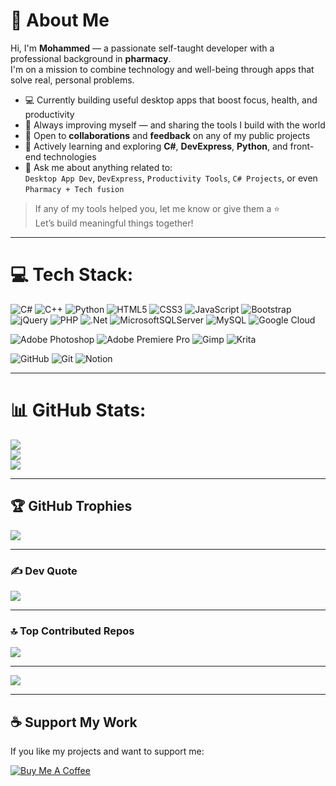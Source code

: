 # 💫 About Me

Hi, I'm **Mohammed** — a passionate self-taught developer with a professional background in **pharmacy**.  
I'm on a mission to combine technology and well-being through apps that solve real, personal problems.

- 💻 Currently building useful desktop apps that boost focus, health, and productivity
- 🚀 Always improving myself — and sharing the tools I build with the world
- 🤝 Open to **collaborations** and **feedback** on any of my public projects
- 🧠 Actively learning and exploring **C#**, **DevExpress**, **Python**, and front-end technologies
- 💬 Ask me about anything related to:  
  `Desktop App Dev`, `DevExpress`, `Productivity Tools`, `C# Projects`, or even `Pharmacy + Tech fusion`

> If any of my tools helped you, let me know or give them a ⭐  
> Let’s build meaningful things together!

---

# 💻 Tech Stack:

![C#](https://img.shields.io/badge/c%23-%23239120.svg?style=for-the-badge&logo=csharp&logoColor=white)
![C++](https://img.shields.io/badge/c++-%2300599C.svg?style=for-the-badge&logo=c%2B%2B&logoColor=white)
![Python](https://img.shields.io/badge/python-3670A0?style=for-the-badge&logo=python&logoColor=ffdd54)
![HTML5](https://img.shields.io/badge/html5-%23E34F26.svg?style=for-the-badge&logo=html5&logoColor=white)
![CSS3](https://img.shields.io/badge/css3-%231572B6.svg?style=for-the-badge&logo=css3&logoColor=white)
![JavaScript](https://img.shields.io/badge/javascript-%23323330.svg?style=for-the-badge&logo=javascript&logoColor=%23F7DF1E)
![Bootstrap](https://img.shields.io/badge/bootstrap-%238511FA.svg?style=for-the-badge&logo=bootstrap&logoColor=white)
![jQuery](https://img.shields.io/badge/jquery-%230769AD.svg?style=for-the-badge&logo=jquery&logoColor=white)
![PHP](https://img.shields.io/badge/php-%23777BB4.svg?style=for-the-badge&logo=php&logoColor=white)
![.Net](https://img.shields.io/badge/.NET-5C2D91?style=for-the-badge&logo=.net&logoColor=white)
![MicrosoftSQLServer](https://img.shields.io/badge/Microsoft%20SQL%20Server-CC2927?style=for-the-badge&logo=microsoft%20sql%20server&logoColor=white)
![MySQL](https://img.shields.io/badge/mysql-4479A1.svg?style=for-the-badge&logo=mysql&logoColor=white)
![Google Cloud](https://img.shields.io/badge/GoogleCloud-%234285F4.svg?style=for-the-badge&logo=google-cloud&logoColor=white)

![Adobe Photoshop](https://img.shields.io/badge/adobe%20photoshop-%2331A8FF.svg?style=for-the-badge&logo=adobe%20photoshop&logoColor=white)
![Adobe Premiere Pro](https://img.shields.io/badge/Adobe%20Premiere%20Pro-9999FF.svg?style=for-the-badge&logo=Adobe%20Premiere%20Pro&logoColor=white)
![Gimp](https://img.shields.io/badge/Gimp-657D8B?style=for-the-badge&logo=gimp&logoColor=FFFFFF)
![Krita](https://img.shields.io/badge/Krita-203759?style=for-the-badge&logo=krita&logoColor=EEF37B)

![GitHub](https://img.shields.io/badge/github-%23121011.svg?style=for-the-badge&logo=github&logoColor=white)
![Git](https://img.shields.io/badge/git-%23F05033.svg?style=for-the-badge&logo=git&logoColor=white)
![Notion](https://img.shields.io/badge/Notion-%23000000.svg?style=for-the-badge&logo=notion&logoColor=white)

---

# 📊 GitHub Stats:

![](https://github-readme-stats.vercel.app/api?username=MohammedTsmu&theme=dark&hide_border=false&include_all_commits=false&count_private=false)
<br/>
![](https://nirzak-streak-stats.vercel.app/?user=MohammedTsmu&theme=dark&hide_border=false)
<br/>
![](https://github-readme-stats.vercel.app/api/top-langs/?username=MohammedTsmu&theme=dark&hide_border=false&include_all_commits=false&count_private=false&layout=compact)

---

## 🏆 GitHub Trophies

![](https://github-profile-trophy.vercel.app/?username=MohammedTsmu&theme=radical&no-frame=false&no-bg=true&margin-w=4)

---

### ✍️ Dev Quote

![](https://quotes-github-readme.vercel.app/api?type=horizontal&theme=radical)

---

### 🔝 Top Contributed Repos

![](https://github-contributor-stats.vercel.app/api?username=MohammedTsmu&limit=5&theme=radical&combine_all_yearly_contributions=true)

---

[![](https://visitcount.itsvg.in/api?id=MohammedTsmu&icon=0&color=0)](https://visitcount.itsvg.in)

---

## ☕ Support My Work

If you like my projects and want to support me:

[![Buy Me A Coffee](https://img.shields.io/badge/Buy%20Me%20a%20Coffee-ffdd00?style=for-the-badge&logo=buy-me-a-coffee&logoColor=black)](https://buymeacoffee.com/mohammedtsmu)

